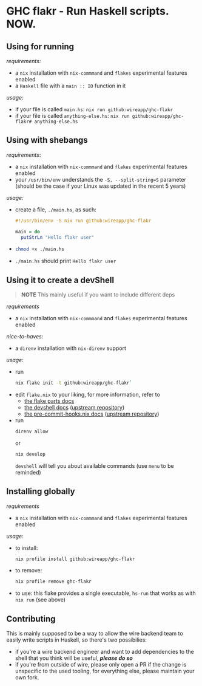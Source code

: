 # GHC flakr - Run Haskell scripts. NOW.

## Using for running

*requirements:*
- a `nix` installation with `nix-commmand` and `flakes` experimental features enabled
- a `Haskell` file with a `main :: IO` function in it

*usage:*
- if your file is called `main.hs`: `nix run github:wireapp/ghc-flakr`
- if your file is called `anything-else.hs`: `nix run github:wireapp/ghc-flakr# anything-else.hs`

## Using with shebangs

*requirements*:
- a `nix` installation with `nix-commmand` and `flakes` experimental features enabled
- your `/usr/bin/env` understands the `-S, --split-string=S` parameter (should be the case if your Linux was updated in the recent 5 years)

*usage:*
- create a file, `./main.hs`, as such:
  ```haskell
  #!/usr/bin/env -S nix run github:wireapp/ghc-flakr

  main = do
    putStrLn "Hello flakr user"
  ```
- ```bash
  chmod +x ./main.hs
  ```
- `./main.hs` should print `Hello flakr user`

## Using it to create a devShell

> **NOTE**
> This mainly useful if you want to include different deps

*requirements*
- a `nix` installation with `nix-commmand` and `flakes` experimental features enabled

*nice-to-haves:*
- a `direnv` installation with `nix-direnv` support

*usage:*
- run
  ```bash
  nix flake init -t github:wireapp/ghc-flakr`
  ```
- edit `flake.nix` to your liking, for more information, refer to
  - [the flake parts docs](https://flake.parts/)
  - [the devshell docs](https://flake.parts/options/devshell) ([upstream repository](https://github.com/numtide/devshell))
  - [the pre-commit-hooks.nix docs](https://flake.parts/options/pre-commit-hooks-nix) ([upstream repository](https://github.com/cachix/pre-commit-hooks.nix))
- run
  ```bash
  direnv allow
  ```
  or
  ```bash
  nix develop
  ```
  `devshell` will tell you about available commands (use `menu` to be reminded)

## Installing globally

*requirements*
- a `nix` installation with `nix-commmand` and `flakes` experimental features enabled

*usage:*
- to install:
  ```bash
  nix profile install github:wireapp/ghc-flakr
  ```
- to remove:
  ```bash
  nix profile remove ghc-flakr
  ```
- to use: this flake provides a single executable, `hs-run` that works as with `nix run` (see above)

## Contributing

This is mainly supposed to be a way to allow the wire backend team to easily write scripts in Haskell, so there's two possibilies:
- if you're a wire backend engineer and want to add dependencies to the shell that you think will be useful, ***please do so***
- if you're from outside of wire, please only open a PR if the change is unspecific to the used tooling, for everything else, please
  maintain your own fork.
